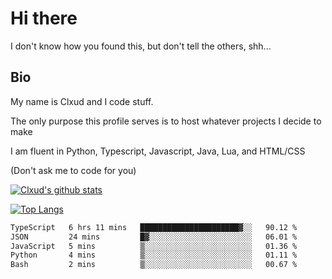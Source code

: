 

# Hi there
I don't know how you found this, but don't tell the others, shh...

## Bio
My name is Clxud and I code stuff.

The only purpose this profile serves is to host whatever projects I decide to make

I am fluent in Python, Typescript, Javascript, Java, Lua, and HTML/CSS



(Don't ask me to code for you)

[![Clxud's github stats](https://github-readme-stats.vercel.app/api?username=cloudwithax&count_private=true&theme=dark&show_icons=true)](https://github.com/anuraghazra/github-readme-stats) 

[![Top Langs](https://github-readme-stats.vercel.app/api/top-langs/?username=cloudwithax&theme=dark)](https://github.com/anuraghazra/github-readme-stats)

<!--START_SECTION:waka-->

```txt
TypeScript   6 hrs 11 mins   ██████████████████████▓░░   90.12 %
JSON         24 mins         █▓░░░░░░░░░░░░░░░░░░░░░░░   06.01 %
JavaScript   5 mins          ▒░░░░░░░░░░░░░░░░░░░░░░░░   01.36 %
Python       4 mins          ▒░░░░░░░░░░░░░░░░░░░░░░░░   01.11 %
Bash         2 mins          ▒░░░░░░░░░░░░░░░░░░░░░░░░   00.67 %
```

<!--END_SECTION:waka-->







